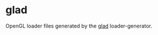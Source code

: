 glad
====

OpenGL loader files generated by the [glad](https://github.com/Dav1dde/glad) loader-generator.
